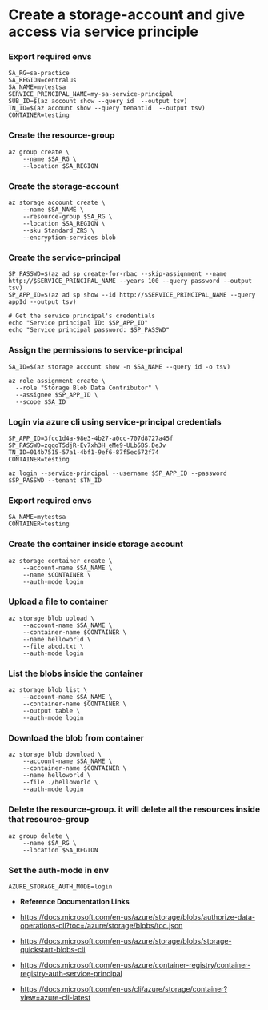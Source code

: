 # Create a storage-account and give access via service principle


### Export required envs
```
SA_RG=sa-practice
SA_REGION=centralus
SA_NAME=mytestsa
SERVICE_PRINCIPAL_NAME=my-sa-service-principal
SUB_ID=$(az account show --query id  --output tsv)
TN_ID=$(az account show --query tenantId  --output tsv)
CONTAINER=testing
```

### Create the resource-group

```
az group create \
    --name $SA_RG \
    --location $SA_REGION
```

### Create the storage-account

```
az storage account create \
    --name $SA_NAME \
    --resource-group $SA_RG \
    --location $SA_REGION \
    --sku Standard_ZRS \
    --encryption-services blob
```

### Create the service-principal

```
SP_PASSWD=$(az ad sp create-for-rbac --skip-assignment --name http://$SERVICE_PRINCIPAL_NAME --years 100 --query password --output tsv)
SP_APP_ID=$(az ad sp show --id http://$SERVICE_PRINCIPAL_NAME --query appId --output tsv)

# Get the service principal's credentials
echo "Service principal ID: $SP_APP_ID"
echo "Service principal password: $SP_PASSWD"
```

### Assign the permissions to service-principal
```
SA_ID=$(az storage account show -n $SA_NAME --query id -o tsv)

az role assignment create \
  --role "Storage Blob Data Contributor" \
  --assignee $SP_APP_ID \
  --scope $SA_ID
```



### Login via azure cli using service-principal credentials

```
SP_APP_ID=3fcc1d4a-98e3-4b27-a0cc-707d8727a45f
SP_PASSWD=zqqoT5djR-Ev7xh3H_eMe9-ULb5BS.DeJv
TN_ID=014b7515-57a1-4bf1-9ef6-87f5ec672f74
CONTAINER=testing
  
az login --service-principal --username $SP_APP_ID --password $SP_PASSWD --tenant $TN_ID
```

### Export required envs

```
SA_NAME=mytestsa
CONTAINER=testing
```

### Create the container inside storage account

```
az storage container create \
    --account-name $SA_NAME \
    --name $CONTAINER \
    --auth-mode login
```

### Upload a file to container

```
az storage blob upload \
    --account-name $SA_NAME \
    --container-name $CONTAINER \
    --name helloworld \
    --file abcd.txt \
    --auth-mode login
```

### List the blobs inside the container

```
az storage blob list \
    --account-name $SA_NAME \
    --container-name $CONTAINER \
    --output table \
    --auth-mode login
```

### Download the blob from container

```
az storage blob download \
    --account-name $SA_NAME \
    --container-name $CONTAINER \
    --name helloworld \
    --file ./helloworld \
    --auth-mode login
```

### Delete the resource-group. it will delete all the resources inside that resource-group

```
az group delete \
    --name $SA_RG \
    --location $SA_REGION
```


### Set the auth-mode in env

```
AZURE_STORAGE_AUTH_MODE=login
```

- **Reference Documentation Links**

- https://docs.microsoft.com/en-us/azure/storage/blobs/authorize-data-operations-cli?toc=/azure/storage/blobs/toc.json

- https://docs.microsoft.com/en-us/azure/storage/blobs/storage-quickstart-blobs-cli

- https://docs.microsoft.com/en-us/azure/container-registry/container-registry-auth-service-principal

- https://docs.microsoft.com/en-us/cli/azure/storage/container?view=azure-cli-latest


